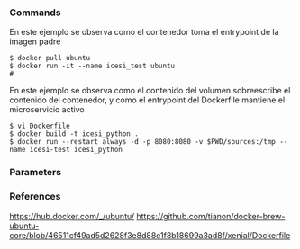 ### Commands

En este ejemplo se observa como el contenedor toma el entrypoint de la imagen padre
```
$ docker pull ubuntu
$ docker run -it --name icesi_test ubuntu
#
```

En este ejemplo se observa como el contenido del volumen sobreescribe el contenido del contenedor,
y como el entrypoint del Dockerfile mantiene el microservicio activo
```
$ vi Dockerfile
$ docker build -t icesi_python .
$ docker run --restart always -d -p 8080:8080 -v $PWD/sources:/tmp --name icesi-test icesi_python
```
### Parameters



### References
https://hub.docker.com/_/ubuntu/
https://github.com/tianon/docker-brew-ubuntu-core/blob/46511cf49ad5d2628f3e8d88e1f8b18699a3ad8f/xenial/Dockerfile
